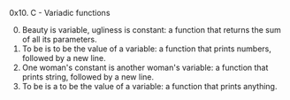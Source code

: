 0x10. C - Variadic functions

0. Beauty is variable, ugliness is constant: a function that returns the sum of all its parameters.
1. To be is to be the value of a variable: a function that prints numbers, followed by a new line.
2. One woman's constant is another woman's variable: a function that prints string, followed by a new line.
3. To be is a to be the value of a variable: a function that prints anything.

